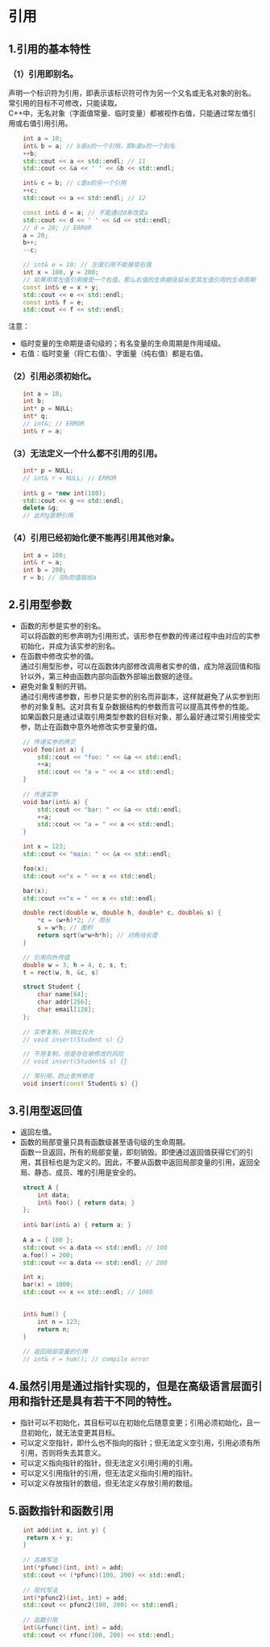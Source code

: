 # 引用
## 1.引用的基本特性
### （1）引用即别名。
声明一个标识符为引用，即表示该标识符可作为另一个又名或无名对象的别名。  
常引用的目标不可修改，只能读取。    
C++中，无名对象（字面值常量、临时变量）都被视作右值，只能通过常左值引用或右值引用引用。
```c++
    int a = 10;
    int& b = a; // b是a的一个引用，即b是a的一个别名
    ++b;
    std::cout << a << std::endl; // 11
    std::cout << &a << ' ' << &b << std::endl;

    int& c = b; // c是a的另一个引用
    ++c;
    std::cout << a << std::endl; // 12

    const int& d = a; // 不能通过d来改变a
    std::cout << d << ' ' << &d << std::endl;
    // d = 20; // ERROR
    a = 20;
    b++;
    --c;

    // int& e = 10; // 左值引用不能接受右值
    int x = 100, y = 200;
    // 如果用常左值引用接受一个右值，那么右值的生命期会延长至其左值引用的生命周期
    const int& e = x + y;
    std::cout << e << std::endl;
    const int& f = e;
    std::cout << f << std::endl;
``` 
注意：  
* 临时变量的生命期是语句级的；有名变量的生命周期是作用域级。  
* 右值：临时变量（将亡右值）、字面量（纯右值）都是右值。  
### （2）引用必须初始化。
```c++
    int a = 10;
    int b;
    int* p = NULL;
    int* q;
    // int&; // ERROR
    int& r = a;
```
### （3）无法定义一个什么都不引用的引用。
```c++
    int* p = NULL;
    // int& r = NULL; // ERROR
    
    int& g = *new int(100);
    std::cout << g << std::endl;
    delete &g;
    // 此时g是野引用
```
### （4）引用已经初始化便不能再引用其他对象。
```c++
    int a = 100;
    int& r = a;
    int b = 200;
    r = b; // 将b的值赋给a
```
## 2.引用型参数
* 函数的形参是实参的别名。  
可以将函数的形参声明为引用形式，该形参在参数的传递过程中由对应的实参初始化，并成为该实参的别名。
* 在函数中修改实参的值。  
通过引用型形参，可以在函数体内部修改调用者实参的值，成为除返回值和指针以外，第三种由函数内部向函数外部输出数据的途径。
* 避免对象复制的开销。  
通过引用传递参数，形参只是实参的别名而非副本，这样就避免了从实参到形参的对象复制。这对具有复杂数据结构的参数而言可以提高其传参的性能。  
如果函数只是通过读取引用类型参数的目标对象，那么最好通过常引用接受实参，防止在函数中意外地修改实参变量的值。
```c++
    // 传递实参的拷贝
    void foo(int a) {
        std::cout << "foo: " << &a << std::endl;
        ++a;
        std::cout << "a = " << a << std::endl;
    }
    
    // 传递实参
    void bar(int& a) {
        std::cout << "bar: " << &a << std::endl;
        ++a;
        std::cout << "a = " << a << std::endl;
    }

    int x = 123;
    std::cout << "main: " << &x << std::endl;

    foo(x);
    std::cout <<"x = " << x << std::endl;

    bar(x);
    std::cout <<"x = " << x << std::endl;

    double rect(double w, double h, double* c, double& s) {
        *c = (w+h)*2; // 周长
        s = w*h; // 面积
        return sqrt(w*w+h*h); // 对角线长度
    }

    // 引用向外传值
    double w = 3, h = 4, c, s, t;
    t = rect(w, h, &c, s)

    struct Student {
        char name[64];
        char addr[256];
        char email[128];
    };
    
    // 实参复制，开销比较大
    // void insert(Student s) {}

    // 不用复制，但是存在被修改的风险
    // void insert(Student& s) {}

    // 常引用，防止意外修改
    void insert(const Student& s) {}
```
## 3.引用型返回值
* 返回左值。
* 函数的局部变量只具有函数级甚至语句级的生命周期。  
函数一旦返回，所有的局部变量，即刻销毁。即使通过返回值获得它们的引用，其目标也是为定义的。因此，不要从函数中返回局部变量的引用，返回全局、静态、成员、堆的引用是安全的。
```c++
    struct A {
        int data;
        int& foo() { return data; }
    };
    
    int& bar(int& a) { return a; }
    
    A a = { 100 };
    std::cout << a.data << std::endl; // 100
    a.foo() = 200;
    std::cout << a.data << std::endl; // 200

    int x;
    bar(x) = 1000;
    std::cout << x << std::endl; // 1000

    
    int& hum() {
        int n = 123;
        return n;
    }   
  
    // 返回局部变量的引用
    // int& r = hum(); // compile error
```
## 4.虽然引用是通过指针实现的，但是在高级语言层面引用和指针还是具有若干不同的特性。
* 指针可以不初始化，其目标可以在初始化后随意变更；引用必须初始化，且一旦初始化，就无法变更其目标。
* 可以定义空指针，即什么也不指向的指针；但无法定义空引用，引用必须有所引用，否则将失去其意义。
* 可以定义指向指针的指针，但无法定义引用引用的引用。
* 可以定义引用指针的引用，但无法定义指向引用的指针。
* 可以定义存放指针的数组，但无法定义存放引用的数组。

## 5.函数指针和函数引用
```c++
    int add(int x, int y) {
     return x + y;
    }
    
    // 古典写法
    int(*pfunc)(int, int) = add;
    std::cout << (*pfunc)(100, 200) << std::endl;
    
    // 现代写法
    int(*pfunc2)(int, int) = add;
    std::cout << pfunc2(100, 200) << std::endl;
    
    // 函数引用
    int(&rfunc)(int, int) = add;
    std::cout << rfunc(100, 200) << std::endl;    
```
